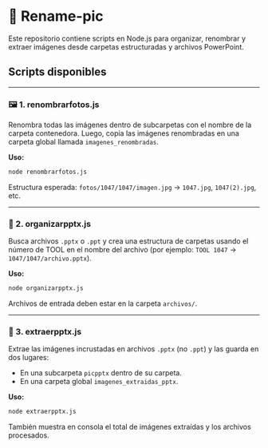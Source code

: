 


# 📸 Rename-pic

Este repositorio contiene scripts en Node.js para organizar, renombrar y extraer imágenes desde carpetas estructuradas y archivos PowerPoint.

## Scripts disponibles

---

### 🖼️ 1. renombrarfotos.js

Renombra todas las imágenes dentro de subcarpetas con el nombre de la carpeta contenedora. Luego, copia las imágenes renombradas en una carpeta global llamada `imagenes_renombradas`.

**Uso:**
```bash o cmd
node renombrarfotos.js
```

Estructura esperada: `fotos/1047/1047/imagen.jpg` → `1047.jpg`, `1047(2).jpg`, etc.

---

### 📂 2. organizarpptx.js

Busca archivos `.pptx` o `.ppt` y crea una estructura de carpetas usando el número de TOOL en el nombre del archivo (por ejemplo: `TOOL 1047` → `1047/1047/archivo.pptx`).

**Uso:**
```bash o cmd
node organizarpptx.js
```

Archivos de entrada deben estar en la carpeta `archivos/`.

---

### 📸 3. extraerpptx.js

Extrae las imágenes incrustadas en archivos `.pptx` (no `.ppt`) y las guarda en dos lugares:
- En una subcarpeta `picpptx` dentro de su carpeta.
- En una carpeta global `imagenes_extraidas_pptx`.

**Uso:**
```bash o cmd
node extraerpptx.js
```

También muestra en consola el total de imágenes extraídas y los archivos procesados.